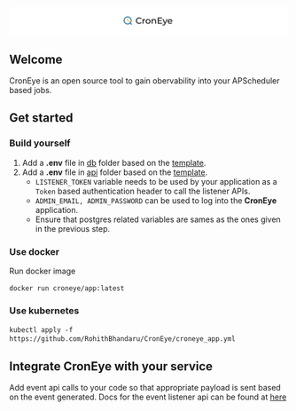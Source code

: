 ![Cron Eye Title](/.github/assets/croneye-title.svg)

## Welcome

CronEye is an open source tool to gain obervability into your APScheduler based jobs.

## Get started

### Build yourself

1. Add a **.env** file in [db](/db/) folder based on the [template](/db/.env.template).
2. Add a **.env** file in [api](/api/project/) folder based on the [template](/api/project/.env.template).
    - `LISTENER_TOKEN` variable needs to be used by your application as a `Token` based authentication header to call the listener APIs.
    - `ADMIN_EMAIL, ADMIN_PASSWORD` can be used to log into the **CronEye** application.
    - Ensure that postgres related variables are sames as the ones given in the previous step.

### Use docker

Run docker image

```
docker run croneye/app:latest
```

### Use kubernetes

```
kubectl apply -f https://github.com/RohithBhandaru/CronEye/croneye_app.yml
```

## Integrate CronEye with your service

Add event api calls to your code so that appropriate payload is sent based on the event generated. Docs for the event listener api can be found at [here](/docs/)
